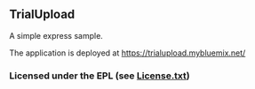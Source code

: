 ## TrialUpload



A simple express sample.

The application is deployed at https://trialupload.mybluemix.net/

### Licensed under the EPL (see [License.txt](License.txt))